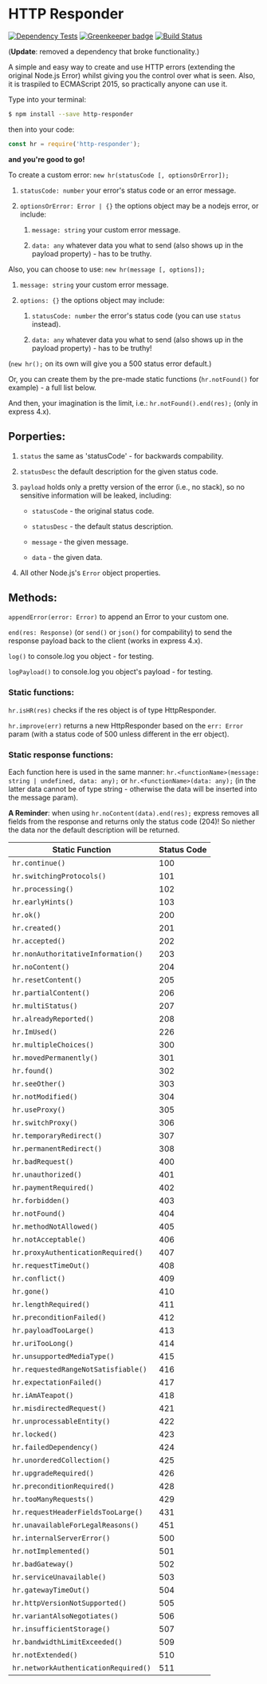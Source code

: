 
# HTTP Responder

[![Dependency Tests](https://david-dm.org/5c077m4n/http-responder.svg)](https://david-dm.org/)
[![Greenkeeper badge](https://badges.greenkeeper.io/5c077m4n/http-responder.svg)](https://greenkeeper.io/)
[![Build Status](https://travis-ci.org/5c077m4n/http-responder.svg?branch=master)](https://travis-ci.org/5c077m4n/http-responder)

(**Update**: removed a dependency that broke functionality.)

A simple and easy way to create and use HTTP errors (extending the original Node.js Error) whilst giving you the control over what is seen. Also, it is traspiled to ECMAScript 2015, so practically anyone can use it.

Type into your terminal:

```zsh
$ npm install --save http-responder
```

then into your code:

```javascript
const hr = require('http-responder');
```

**and you're good to go!**


To create a custom error: `new hr(statusCode [, optionsOrError]);`

1. `statusCode: number` your error's status code or an error message.

2. `optionsOrError: Error | {}` the options object may be a nodejs error, or include:

	1. `message: string` your custom error message.

	2. `data: any` whatever data you what to send (also shows up in the payload property) - has to be truthy.

Also, you can choose to use: `new hr(message [, options]);`

1. `message: string` your custom error message.

2. `options: {}` the options object may include:

	1. `statusCode: number` the error's status code (you can use `status` instead).

	2. `data: any` whatever data you what to send (also shows up in the payload property) - has to be truthy!

(`new hr();` on its own will give you a 500 status error default.)

Or, you can create them by the pre-made static functions (`hr.notFound()` for example) - a full list below.

And then, your imagination is the limit, i.e.: `hr.notFound().end(res);` (only in express 4.x).


## Porperties:

1. `status` the same as 'statusCode' - for backwards compability.

2. `statusDesc` the default description for the given status code.

3. `payload` holds only a pretty version of the error (i.e., no stack), so no sensitive information will be leaked, including:

	* `statusCode` - the original status code.

	* `statusDesc` - the default status description.

	* `message` - the given message.

	* `data` - the given data.

4. All other Node.js's `Error` object properties.


## Methods:

`appendError(error: Error)` to append an Error to your custom one.

`end(res: Response)` (or `send()` or `json()` for compability) to send the response payload back to the client (works in express 4.x).

`log()` to console.log you object - for testing.

`logPayload()` to console.log you object's payload - for testing.


### Static functions:

`hr.isHR(res)` checks if the res object is of type HttpResponder.

`hr.improve(err)` returns a new HttpResponder based on the `err: Error` param (with a status code of 500 unless different in the err object).


### Static response functions:

Each function here is used in the same manner: `hr.<functionName>(message: string | undefined, data: any);` or `hr.<functionName>(data: any);` (in the latter data cannot be of type string - otherwise the data will be inserted into the message param).

**A Reminder**: when using `hr.noContent(data).end(res);` express removes all fields from the response and returns only the status code (204)! So niether the data nor the default description will be returned.


|			Static Function				|		Status Code		|
|---------------------------------------|-----------------------|
|`hr.continue()`						|			100			|
|`hr.switchingProtocols()`				|			101			|
|`hr.processing()`					 	|			102			|
|`hr.earlyHints()`						|			103			|
|`hr.ok()`								|			200			|
|`hr.created()`							|			201			|
|`hr.accepted()`						|			202			|
|`hr.nonAuthoritativeInformation()`		|			203			|
|`hr.noContent()`						|			204			|
|`hr.resetContent()`					|			205			|
|`hr.partialContent()`					|			206			|
|`hr.multiStatus()`						|			207			|
|`hr.alreadyReported()`					|			208			|
|`hr.ImUsed()`							|			226			|
|`hr.multipleChoices()`					|			300			|
|`hr.movedPermanently()`				|			301			|
|`hr.found()`							|			302			|
|`hr.seeOther()`						|			303			|
|`hr.notModified()`						|			304			|
|`hr.useProxy()`						|			305			|
|`hr.switchProxy()`						|			306			|
|`hr.temporaryRedirect()`				|			307			|
|`hr.permanentRedirect()`				|			308			|
|`hr.badRequest()`						|			400			|
|`hr.unauthorized()`					|			401			|
|`hr.paymentRequired()`					|			402			|
|`hr.forbidden()`						|			403			|
|`hr.notFound()`						|			404			|
|`hr.methodNotAllowed()`				|			405			|
|`hr.notAcceptable()`					|			406			|
|`hr.proxyAuthenticationRequired()`		|			407			|
|`hr.requestTimeOut()`					|			408			|
|`hr.conflict()`						|			409			|
|`hr.gone()`							|			410			|
|`hr.lengthRequired()`					|			411			|
|`hr.preconditionFailed()`				|			412			|
|`hr.payloadTooLarge()`					|			413			|
|`hr.uriTooLong()`						|			414			|
|`hr.unsupportedMediaType()`			|			415			|
|`hr.requestedRangeNotSatisfiable()`	|			416			|
|`hr.expectationFailed()`				|			417			|
|`hr.iAmATeapot()`						|			418			|
|`hr.misdirectedRequest()`				|			421			|
|`hr.unprocessableEntity()`				|			422			|
|`hr.locked()`							|			423			|
|`hr.failedDependency()`				|			424			|
|`hr.unorderedCollection()`				|			425			|
|`hr.upgradeRequired()`					|			426			|
|`hr.preconditionRequired()`			|			428			|
|`hr.tooManyRequests()`					|			429			|
|`hr.requestHeaderFieldsTooLarge()`		|			431			|
|`hr.unavailableForLegalReasons()`		|			451			|
|`hr.internalServerError()`				|			500			|
|`hr.notImplemented()`					|			501			|
|`hr.badGateway()`						|			502			|
|`hr.serviceUnavailable()`				|			503			|
|`hr.gatewayTimeOut()`					|			504			|
|`hr.httpVersionNotSupported()`			|			505			|
|`hr.variantAlsoNegotiates()`			|			506			|
|`hr.insufficientStorage()`				|			507			|
|`hr.bandwidthLimitExceeded()`			|			509			|
|`hr.notExtended()`						|			510			|
|`hr.networkAuthenticationRequired()`	|			511			|
